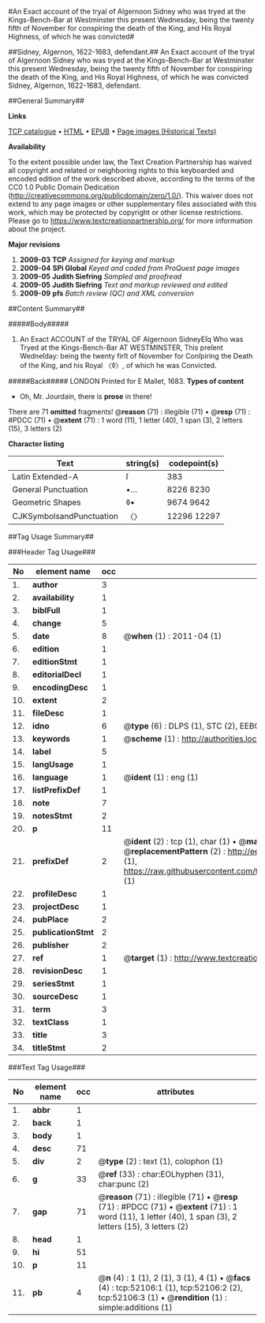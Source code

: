 #An Exact account of the tryal of Algernoon Sidney who was tryed at the Kings-Bench-Bar at Westminster this present Wednesday, being the twenty fifth of November for conspiring the death of the King, and His Royal Highness, of which he was convicted#

##Sidney, Algernon, 1622-1683, defendant.##
An Exact account of the tryal of Algernoon Sidney who was tryed at the Kings-Bench-Bar at Westminster this present Wednesday, being the twenty fifth of November for conspiring the death of the King, and His Royal Highness, of which he was convicted
Sidney, Algernon, 1622-1683, defendant.

##General Summary##

**Links**

[TCP catalogue](http://www.ota.ox.ac.uk/tcp/)  • 
[HTML](http://tei.it.ox.ac.uk/tcp/Texts-HTML/free/A38/A38870.html)  • 
[EPUB](http://tei.it.ox.ac.uk/tcp/Texts-EPUB/free/A38/A38870.epub) • 
[Page images (Historical Texts)](https://historicaltexts.jisc.ac.uk/eebo-11996091e)

**Availability**

To the extent possible under law, the Text Creation Partnership has waived all copyright and related or neighboring rights to this keyboarded and encoded edition of the work described above, according to the terms of the CC0 1.0 Public Domain Dedication (http://creativecommons.org/publicdomain/zero/1.0/). This waiver does not extend to any page images or other supplementary files associated with this work, which may be protected by copyright or other license restrictions. Please go to https://www.textcreationpartnership.org/ for more information about the project.

**Major revisions**

1. __2009-03__ __TCP__ *Assigned for keying and markup*
1. __2009-04__ __SPi Global__ *Keyed and coded from ProQuest page images*
1. __2009-05__ __Judith Siefring__ *Sampled and proofread*
1. __2009-05__ __Judith Siefring__ *Text and markup reviewed and edited*
1. __2009-09__ __pfs__ *Batch review (QC) and XML conversion*

##Content Summary##

#####Body#####

1. An Exact ACCOUNT of the TRYAL OF Algernoon SidneyEſq Who was Tryed at the Kings-Bench-Bar AT WESTMINSTER, This preſent Wedneſday: being the twenty firſt of November for Conſpiring the Death of the King, and his Royal 〈◊〉, of which he was Convicted.

#####Back#####
LONDON Printed for E Mallet, 1683.
**Types of content**

  * Oh, Mr. Jourdain, there is **prose** in there!

There are 71 **omitted** fragments! 
 @__reason__ (71) : illegible (71)  •  @__resp__ (71) : #PDCC (71)  •  @__extent__ (71) : 1 word (11), 1 letter (40), 1 span (3), 2 letters (15), 3 letters (2)

**Character listing**


|Text|string(s)|codepoint(s)|
|---|---|---|
|Latin Extended-A|ſ|383|
|General Punctuation|•…|8226 8230|
|Geometric Shapes|◊▪|9674 9642|
|CJKSymbolsandPunctuation|〈〉|12296 12297|

##Tag Usage Summary##

###Header Tag Usage###

|No|element name|occ|attributes|
|---|---|---|---|
|1.|__author__|3||
|2.|__availability__|1||
|3.|__biblFull__|1||
|4.|__change__|5||
|5.|__date__|8| @__when__ (1) : 2011-04 (1)|
|6.|__edition__|1||
|7.|__editionStmt__|1||
|8.|__editorialDecl__|1||
|9.|__encodingDesc__|1||
|10.|__extent__|2||
|11.|__fileDesc__|1||
|12.|__idno__|6| @__type__ (6) : DLPS (1), STC (2), EEBO-CITATION (1), OCLC (1), VID (1)|
|13.|__keywords__|1| @__scheme__ (1) : http://authorities.loc.gov/ (1)|
|14.|__label__|5||
|15.|__langUsage__|1||
|16.|__language__|1| @__ident__ (1) : eng (1)|
|17.|__listPrefixDef__|1||
|18.|__note__|7||
|19.|__notesStmt__|2||
|20.|__p__|11||
|21.|__prefixDef__|2| @__ident__ (2) : tcp (1), char (1)  •  @__matchPattern__ (2) : ([0-9\-]+):([0-9IVX]+) (1), (.+) (1)  •  @__replacementPattern__ (2) : http://eebo.chadwyck.com/downloadtiff?vid=$1&page=$2 (1), https://raw.githubusercontent.com/textcreationpartnership/Texts/master/tcpchars.xml#$1 (1)|
|22.|__profileDesc__|1||
|23.|__projectDesc__|1||
|24.|__pubPlace__|2||
|25.|__publicationStmt__|2||
|26.|__publisher__|2||
|27.|__ref__|1| @__target__ (1) : http://www.textcreationpartnership.org/docs/. (1)|
|28.|__revisionDesc__|1||
|29.|__seriesStmt__|1||
|30.|__sourceDesc__|1||
|31.|__term__|3||
|32.|__textClass__|1||
|33.|__title__|3||
|34.|__titleStmt__|2||


###Text Tag Usage###

|No|element name|occ|attributes|
|---|---|---|---|
|1.|__abbr__|1||
|2.|__back__|1||
|3.|__body__|1||
|4.|__desc__|71||
|5.|__div__|2| @__type__ (2) : text (1), colophon (1)|
|6.|__g__|33| @__ref__ (33) : char:EOLhyphen (31), char:punc (2)|
|7.|__gap__|71| @__reason__ (71) : illegible (71)  •  @__resp__ (71) : #PDCC (71)  •  @__extent__ (71) : 1 word (11), 1 letter (40), 1 span (3), 2 letters (15), 3 letters (2)|
|8.|__head__|1||
|9.|__hi__|51||
|10.|__p__|11||
|11.|__pb__|4| @__n__ (4) : 1 (1), 2 (1), 3 (1), 4 (1)  •  @__facs__ (4) : tcp:52106:1 (1), tcp:52106:2 (2), tcp:52106:3 (1)  •  @__rendition__ (1) : simple:additions (1)|
